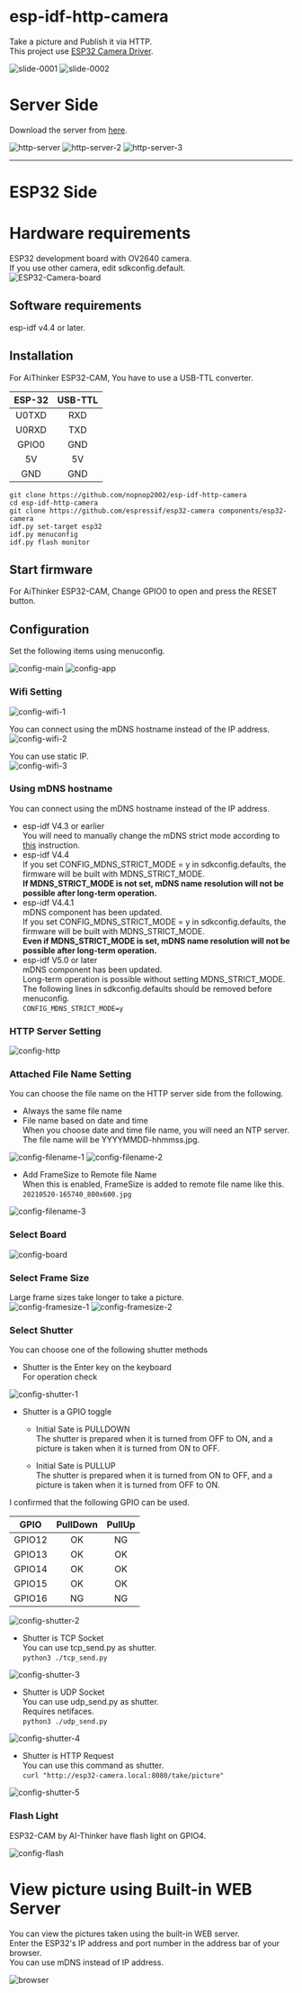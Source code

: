 # esp-idf-http-camera
Take a picture and Publish it via HTTP.   
This project use [ESP32 Camera Driver](https://github.com/espressif/esp32-camera).

![slide-0001](https://user-images.githubusercontent.com/6020549/119491922-7a092e00-bd99-11eb-8260-a52e9f5bddc2.jpg)
![slide-0002](https://user-images.githubusercontent.com/6020549/119491927-7bd2f180-bd99-11eb-88aa-a4c4c9ab6c84.jpg)

# Server Side
Download the server from [here](https://github.com/nopnop2002/multipart-upload-server).

![http-server](https://user-images.githubusercontent.com/6020549/119244044-79a94100-bba7-11eb-8b03-e25e78fc310a.jpg)
![http-server-2](https://user-images.githubusercontent.com/6020549/119245826-2808b280-bbb7-11eb-81f1-87bf00f88e41.jpg)
![http-server-3](https://user-images.githubusercontent.com/6020549/119248815-a886dd80-bbce-11eb-8974-68f26d08ed3b.jpg)

---

# ESP32 Side

# Hardware requirements
ESP32 development board with OV2640 camera.   
If you use other camera, edit sdkconfig.default.   
![ESP32-Camera-board](https://user-images.githubusercontent.com/6020549/198520670-27ea9bd1-71d8-438f-be58-8516154be4af.JPG)

## Software requirements
esp-idf v4.4 or later.   


## Installation
For AiThinker ESP32-CAM, You have to use a USB-TTL converter.   

|ESP-32|USB-TTL|
|:-:|:-:|
|U0TXD|RXD|
|U0RXD|TXD|
|GPIO0|GND|
|5V|5V|
|GND|GND|


```
git clone https://github.com/nopnop2002/esp-idf-http-camera
cd esp-idf-http-camera
git clone https://github.com/espressif/esp32-camera components/esp32-camera
idf.py set-target esp32
idf.py menuconfig
idf.py flash monitor
```

## Start firmware
For AiThinker ESP32-CAM, Change GPIO0 to open and press the RESET button.

## Configuration
Set the following items using menuconfig.

![config-main](https://user-images.githubusercontent.com/6020549/66692052-c17e9b80-ecd5-11e9-8316-075350ceb2e9.jpg)
![config-app](https://user-images.githubusercontent.com/6020549/200204471-35b658fc-40b7-47aa-b0ba-86979049eba4.jpg)

### Wifi Setting

![config-wifi-1](https://user-images.githubusercontent.com/6020549/119243503-529c4080-bba2-11eb-92c5-b59f66f9fea6.jpg)

You can connect using the mDNS hostname instead of the IP address.   
![config-wifi-2](https://user-images.githubusercontent.com/6020549/119243504-5334d700-bba2-11eb-8c77-f958251d8611.jpg)

You can use static IP.   
![config-wifi-3](https://user-images.githubusercontent.com/6020549/119243505-5334d700-bba2-11eb-9677-47cb6d1f9536.jpg)

### Using mDNS hostname
You can connect using the mDNS hostname instead of the IP address.   
- esp-idf V4.3 or earlier   
 You will need to manually change the mDNS strict mode according to [this](https://github.com/espressif/esp-idf/issues/6190) instruction.   
- esp-idf V4.4  
 If you set CONFIG_MDNS_STRICT_MODE = y in sdkconfig.defaults, the firmware will be built with MDNS_STRICT_MODE.   
 __If MDNS_STRICT_MODE is not set, mDNS name resolution will not be possible after long-term operation.__   
- esp-idf V4.4.1   
 mDNS component has been updated.   
 If you set CONFIG_MDNS_STRICT_MODE = y in sdkconfig.defaults, the firmware will be built with MDNS_STRICT_MODE.   
 __Even if MDNS_STRICT_MODE is set, mDNS name resolution will not be possible after long-term operation.__   
- esp-idf V5.0 or later   
 mDNS component has been updated.   
 Long-term operation is possible without setting MDNS_STRICT_MODE.   
 The following lines in sdkconfig.defaults should be removed before menuconfig.   
 ```CONFIG_MDNS_STRICT_MODE=y```

### HTTP Server Setting

![config-http](https://user-images.githubusercontent.com/6020549/183002951-42e79610-eccf-4c8b-a03f-b6c5a9679bc2.jpg)

### Attached File Name Setting

You can choose the file name on the HTTP server side from the following.   
- Always the same file name   
- File name based on date and time   
When you choose date and time file name, you will need an NTP server.   
The file name will be YYYYMMDD-hhmmss.jpg.   

![config-filename-1](https://user-images.githubusercontent.com/6020549/119243498-5203aa00-bba2-11eb-87d5-053636dbb85a.jpg)
![config-filename-2](https://user-images.githubusercontent.com/6020549/119243499-5203aa00-bba2-11eb-8c0f-6bb42d125d64.jpg)

- Add FrameSize to Remote file Name   
When this is enabled, FrameSize is added to remote file name like this.   
`20210520-165740_800x600.jpg`   

![config-filename-3](https://user-images.githubusercontent.com/6020549/119243501-529c4080-bba2-11eb-8ba4-85cdd764b0fc.jpg)


### Select Board
![config-board](https://user-images.githubusercontent.com/6020549/200204500-d5508753-7a80-4fe2-a11d-e69664ec509d.jpg)


### Select Frame Size
Large frame sizes take longer to take a picture.   
![config-framesize-1](https://user-images.githubusercontent.com/6020549/118947689-8bfe6180-b992-11eb-8657-b4e86d3acc70.jpg)
![config-framesize-2](https://user-images.githubusercontent.com/6020549/118947692-8d2f8e80-b992-11eb-9caa-1f6b6cb2210e.jpg)

### Select Shutter

You can choose one of the following shutter methods

- Shutter is the Enter key on the keyboard   
For operation check

![config-shutter-1](https://user-images.githubusercontent.com/6020549/99890068-db432e00-2c9e-11eb-84e2-4e6c5f05fb7a.jpg)

- Shutter is a GPIO toggle   

  - Initial Sate is PULLDOWN   
The shutter is prepared when it is turned from OFF to ON, and a picture is taken when it is turned from ON to OFF.   

  - Initial Sate is PULLUP   
The shutter is prepared when it is turned from ON to OFF, and a picture is taken when it is turned from OFF to ON.   

I confirmed that the following GPIO can be used.   

|GPIO|PullDown|PullUp|
|:-:|:-:|:-:|
|GPIO12|OK|NG|
|GPIO13|OK|OK|
|GPIO14|OK|OK|
|GPIO15|OK|OK|
|GPIO16|NG|NG|

![config-shutter-2](https://user-images.githubusercontent.com/6020549/99897437-d2714d00-2cdc-11eb-8e59-c8bf4ef25d62.jpg)

- Shutter is TCP Socket   
You can use tcp_send.py as shutter.   
`python3 ./tcp_send.py`

![config-shutter-3](https://user-images.githubusercontent.com/6020549/99890070-dc745b00-2c9e-11eb-9ae8-45ac11db5db5.jpg)

- Shutter is UDP Socket   
You can use udp_send.py as shutter.   
Requires netifaces.   
`python3 ./udp_send.py`

![config-shutter-4](https://user-images.githubusercontent.com/6020549/99889941-658a9280-2c9d-11eb-8bc7-06f2b67af3cb.jpg)

- Shutter is HTTP Request   
You can use this command as shutter.   
`curl "http://esp32-camera.local:8080/take/picture"`

![config-shutter-5](https://user-images.githubusercontent.com/6020549/193444800-ed7ac318-307d-4c12-baec-9b32b98df77c.jpg)


### Flash Light

ESP32-CAM by AI-Thinker have flash light on GPIO4.

![config-flash](https://user-images.githubusercontent.com/6020549/99890190-0b3f0100-2ca0-11eb-94c6-ba7e2cfe1727.jpg)


# View picture using Built-in WEB Server
You can view the pictures taken using the built-in WEB server.   
Enter the ESP32's IP address and port number in the address bar of your browser.   
You can use mDNS instead of IP address.   

![browser](https://user-images.githubusercontent.com/6020549/124227364-837a7880-db45-11eb-9d8b-fa15c676adac.jpg)
